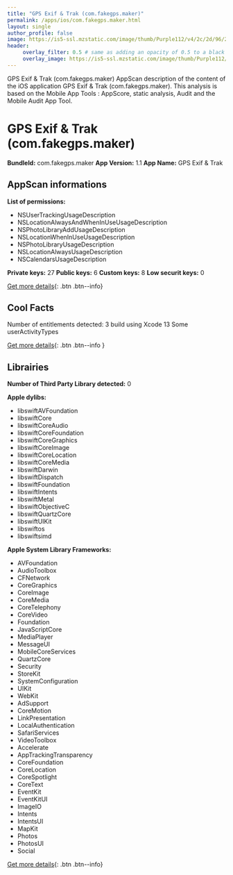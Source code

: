 ```yaml
---
title: "GPS Exif & Trak (com.fakegps.maker)"
permalink: /apps/ios/com.fakegps.maker.html
layout: single
author_profile: false
image: https://is5-ssl.mzstatic.com/image/thumb/Purple112/v4/2c/2d/96/2c2d9602-6820-52a6-730f-f3b102a8442a/AppIcon-0-0-1x_U007emarketing-0-0-0-10-0-0-sRGB-0-0-0-GLES2_U002c0-512MB-85-220-0-0.png/512x512bb.jpg
header: 
     overlay_filter: 0.5 # same as adding an opacity of 0.5 to a black background
     overlay_image: https://is5-ssl.mzstatic.com/image/thumb/Purple112/v4/2c/2d/96/2c2d9602-6820-52a6-730f-f3b102a8442a/AppIcon-0-0-1x_U007emarketing-0-0-0-10-0-0-sRGB-0-0-0-GLES2_U002c0-512MB-85-220-0-0.png/512x512bb.jpg
---
```

GPS Exif & Trak (com.fakegps.maker) AppScan description of the content of the iOS application GPS Exif & Trak (com.fakegps.maker). This analysis is based on the Mobile App Tools : AppScore, static analysis, Audit and the Mobile Audit App Tool.

# GPS Exif & Trak (com.fakegps.maker)

**BundleId:** com.fakegps.maker
**App Version:** 1.1
**App Name:** GPS Exif & Trak


## AppScan informations 

**List of permissions:** 
- NSUserTrackingUsageDescription
- NSLocationAlwaysAndWhenInUseUsageDescription
- NSPhotoLibraryAddUsageDescription
- NSLocationWhenInUseUsageDescription
- NSPhotoLibraryUsageDescription
- NSLocationAlwaysUsageDescription
- NSCalendarsUsageDescription
  
  
**Private keys:** 27
**Public keys:** 6
**Custom keys:** 8
**Low securit keys:** 0
  
[Get more details](/pricing.html){: .btn .btn--info}

## Cool Facts

Number of entitlements detected: 3
build using Xcode 13
Some userActivityTypes
  
[Get more details](/pricing.html){: .btn .btn--info }

## Librairies 
**Number of Third Party Library detected:** 0


**Apple dylibs:**
- libswiftAVFoundation
- libswiftCore
- libswiftCoreAudio
- libswiftCoreFoundation
- libswiftCoreGraphics
- libswiftCoreImage
- libswiftCoreLocation
- libswiftCoreMedia
- libswiftDarwin
- libswiftDispatch
- libswiftFoundation
- libswiftIntents
- libswiftMetal
- libswiftObjectiveC
- libswiftQuartzCore
- libswiftUIKit
- libswiftos
- libswiftsimd


**Apple System Library Frameworks:**
- AVFoundation
- AudioToolbox
- CFNetwork
- CoreGraphics
- CoreImage
- CoreMedia
- CoreTelephony
- CoreVideo
- Foundation
- JavaScriptCore
- MediaPlayer
- MessageUI
- MobileCoreServices
- QuartzCore
- Security
- StoreKit
- SystemConfiguration
- UIKit
- WebKit
- AdSupport
- CoreMotion
- LinkPresentation
- LocalAuthentication
- SafariServices
- VideoToolbox
- Accelerate
- AppTrackingTransparency
- CoreFoundation
- CoreLocation
- CoreSpotlight
- CoreText
- EventKit
- EventKitUI
- ImageIO
- Intents
- IntentsUI
- MapKit
- Photos
- PhotosUI
- Social


  
[Get more details](/pricing.html){: .btn .btn--info}

